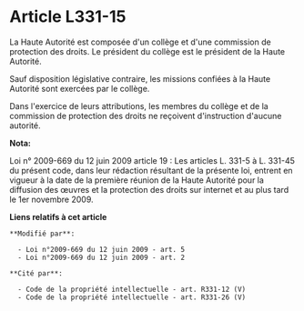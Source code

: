 # Article L331-15

La Haute Autorité est composée d'un collège et d'une commission de protection des droits. Le président du collège est le
président de la Haute Autorité. 

Sauf disposition législative contraire, les missions confiées à la Haute Autorité sont exercées par le collège. 

Dans l'exercice de leurs attributions, les membres du collège et de la commission de protection des droits ne reçoivent
d'instruction d'aucune autorité.

**Nota:**

Loi n° 2009-669 du 12 juin 2009 article 19 : Les articles L. 331-5 à L. 331-45 du présent code, dans leur rédaction résultant
de la présente loi, entrent en vigueur à la date de la première réunion de la Haute Autorité pour la diffusion des œuvres et
la protection des droits sur internet et au plus tard le 1er novembre 2009.

**Liens relatifs à cet article**

	**Modifié par**:

	  - Loi n°2009-669 du 12 juin 2009 - art. 5
	  - Loi n°2009-669 du 12 juin 2009 - art. 2

	**Cité par**:

	  - Code de la propriété intellectuelle - art. R331-12 (V)
	  - Code de la propriété intellectuelle - art. R331-26 (V)
